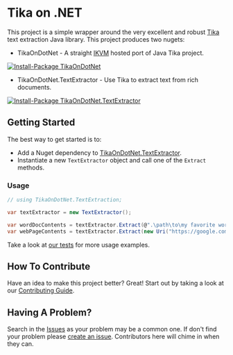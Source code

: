 Tika on .NET
============

This project is a simple wrapper around the very excellent and robust
[Tika](http://tika.apache.org/) text extraction Java library. This project produces two nugets:
- TikaOnDotNet - A straight [IKVM](http://www.ikvm.net/userguide/ikvmc.html) hosted port of Java Tika project.

[![Install-Package TikaOnDotNet](https://cldup.com/H-IdGdU75T.png)](https://www.nuget.org/packages/TikaOnDotnet/)

- TikaOnDotNet.TextExtractor - Use Tika to extract text from rich documents.

[![Install-Package TikaOnDotNet.TextExtractor](https://cldup.com/_BM0b5jVjU.png)](https://www.nuget.org/packages/TikaOnDotNet.TextExtractor/)

## Getting Started

The best way to get started is to:
- Add a Nuget dependency to [TikaOnDotNet.TextExtractor](https://www.nuget.org/packages/TikaOnDotNet.TextExtractor/).
- Instantiate a new `TextExtractor` object and call one of the `Extract` methods.

### Usage
```cs
// using TikaOnDotNet.TextExtraction;

var textExtractor = new TextExtractor();

var wordDocContents = textExtractor.Extract(@".\path\to\my favorite word.docx");
var webPageContents = textExtractor.Extract(new Uri("https://google.com"));
```

Take a look at [our tests](https://github.com/KevM/tikaondotnet/tree/master/src/TikaOnDotNet.Tests) for more usage examples.

## How To Contribute

Have an idea to make this project better? Great! Start out by taking a look at our [Contributing Guide](https://github.com/KevM/tikaondotnet/blob/master/Contributing.md).

## Having A Problem?

Search in the [Issues](https://github.com/KevM/tikaondotnet/issues?q=is%3Aopen+is%3Aissue)
as your problem may be a common one. If don't find your problem please [create an
issue](https://github.com/KevM/tikaondotnet/issues/new). Contributors here will
chime in when they can.
